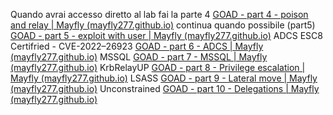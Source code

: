 Quando avrai accesso diretto al lab fai la parte 4
[GOAD - part 4 - poison and relay | Mayfly (mayfly277.github.io)](https://mayfly277.github.io/posts/GOADv2-pwning-part4/#mitm6--ntlmrelayx-to-ldap)
continua quando possibile (part5)
[GOAD - part 5 - exploit with user | Mayfly (mayfly277.github.io)](https://mayfly277.github.io/posts/GOADv2-pwning-part5/#printnightmare)
ADCS ESC8
Certifried - CVE-2022–26923
[GOAD - part 6 - ADCS | Mayfly (mayfly277.github.io)](https://mayfly277.github.io/posts/GOADv2-pwning-part6/)
MSSQL
[GOAD - part 7 - MSSQL | Mayfly (mayfly277.github.io)](https://mayfly277.github.io/posts/GOADv2-pwning-part7/#impacket)
KrbRelayUP
[GOAD - part 8 - Privilege escalation | Mayfly (mayfly277.github.io)](https://mayfly277.github.io/posts/GOADv2-pwning-part8/#seimpersonateprivilege-to-authoritysystem)
LSASS
[GOAD - part 9 - Lateral move | Mayfly (mayfly277.github.io)](https://mayfly277.github.io/posts/GOADv2-pwning-part9/#lsass-local-security-authority-subsystem-service)
Unconstrained
[GOAD - part 10 - Delegations | Mayfly (mayfly277.github.io)](https://mayfly277.github.io/posts/GOADv2-pwning-part10/)